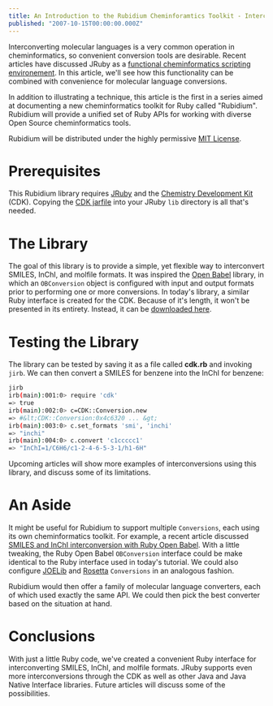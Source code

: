 ```yaml
---
title: An Introduction to the Rubidium Cheminforamtics Toolkit - Interconvert SMILES, InChI, and Molfile with an Open Babel-Like Interface
published: "2007-10-15T00:00:00.000Z"
---
```


Interconverting molecular languages is a very common operation in cheminformatics, so convenient conversion tools are desirable. Recent articles have discussed JRuby as a [functional cheminformatics scripting environement](http://depth-first.com/articles/tag/ruby). In this article, we'll see how this functionality can be combined with convenience for molecular language conversions.

In addition to illustrating a technique, this article is the first in a series aimed at documenting a new cheminformatics toolkit for Ruby called "Rubidium". Rubidium will provide a unified set of Ruby APIs for working with diverse Open Source cheminformatics tools.

Rubidium will be distributed under the highly permissive [MIT License](http://www.opensource.org/licenses/mit-license.php).

# Prerequisites

This Rubidium library requires [JRuby](http://jruby.codehaus.org/) and the [Chemistry Development Kit](http://cdk.sf.net) (CDK). Copying the [CDK jarfile](http://downloads.sourceforge.net/cdk/cdk-1.0.1.jar?modtime=1182877138&big_mirror=0) into your JRuby <code>lib</code> directory is all that's needed.

# The Library

The goal of this library is to provide a simple, yet flexible way to interconvert SMILES, InChI, and molfile formats. It was inspired the [Open Babel](http://openbabel.sf.net) library, in which an <code>OBConversion</code> object is configured with input and output formats prior to performing one or more conversions. In today's library, a similar Ruby interface is created for the CDK. Because of it's length, it won't be presented in its entirety. Instead, it can be [downloaded here](/images/posts/20071015/cdk.rb).

# Testing the Library

The library can be tested by saving it as a file called **cdk.rb** and invoking <code>jirb</code>. We can then convert a SMILES for benzene into the InChI for benzene:

```bash
jirb
irb(main):001:0> require 'cdk'
=> true
irb(main):002:0> c=CDK::Conversion.new
=> #&lt;CDK::Conversion:0x4c6320 ... &gt;
irb(main):003:0> c.set_formats 'smi', 'inchi'
=> "inchi"
irb(main):004:0> c.convert 'c1ccccc1'
=> "InChI=1/C6H6/c1-2-4-6-5-3-1/h1-6H"
```

Upcoming articles will show more examples of interconversions using this library, and discuss some of its limitations.

# An Aside

It might be useful for Rubidium to support multiple <code>Conversions</code>, each using its own cheminformatics toolkit. For example, a recent article discussed [SMILES and InChI interconversion with Ruby Open Babel](http://depth-first.com/articles/2007/06/25/interconvert-almost-any-smiles-and-inchi-with-ruby-open-babel). With a little tweaking, the Ruby Open Babel <code>OBConversion</code> interface could be make identical to the Ruby interface used in today's tutorial. We could also configure [JOELib](http://joelib.sf.net) and [Rosetta](http://sf.net/projects/rosetta) <code>Conversions</code> in an analogous fashion.

Rubidium would then offer a family of molecular language converters, each of which used exactly the same API. We could then pick the best converter based on the situation at hand.

# Conclusions

With just a little Ruby code, we've created a convenient Ruby interface for interconverting SMILES, InChI, and molfile formats. JRuby supports even more interconversions through the CDK as well as other Java and Java Native Interface libraries. Future articles will discuss some of the possibilities.